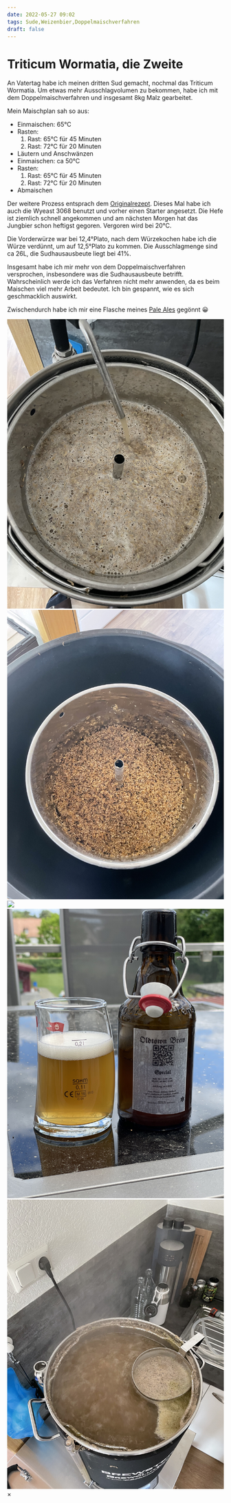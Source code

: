 ```yaml
---
date: 2022-05-27 09:02
tags: Sude,Weizenbier,Doppelmaischverfahren
draft: false
---
```

#  Triticum Wormatia, die Zweite

An Vatertag habe ich meinen dritten Sud gemacht, nochmal das Triticum Wormatia.
Um etwas mehr Ausschlagvolumen zu bekommen, habe ich mit dem Doppelmaischverfahren
und insgesamt 8kg Malz gearbeitet.
<!-- PAGEBREAK -->
Mein Maischplan sah so aus:

- Einmaischen: 65°C
- Rasten:
  1. Rast: 65°C für 45 Minuten
  2. Rast: 72°C für 20 Minuten
- Läutern und Anschwänzen
- Einmaischen: ca 50°C
- Rasten:
  1. Rast: 65°C für 45 Minuten
  2. Rast: 72°C für 20 Minuten
- Abmaischen

Der weitere Prozess entsprach dem [Originalrezept](https://www.maischemalzundmehr.de/index.php?id=257&inhaltmitte=rezept&suche_begriff=triticum%20Wormatia).
Dieses Mal habe ich auch die Wyeast 3068 benutzt und vorher einen Starter angesetzt. Die Hefe
ist ziemlich schnell angekommen und am nächsten Morgen hat das Jungbier schon heftigst gegoren.
Vergoren wird bei 20°C.

Die Vorderwürze war bei 12,4°Plato, nach dem Würzekochen habe ich die Würze
verdünnt, um auf 12,5°Plato zu kommen. Die Ausschlagmenge sind ca 26L, die Sudhausausbeute
liegt bei 41%. 

Insgesamt habe ich mir mehr von dem Doppelmaischverfahren versprochen, insbesondere
was die Sudhausausbeute betrifft. Wahrscheinlich werde ich das Verfahren nicht mehr
anwenden, da es beim Maischen viel mehr Arbeit bedeutet. Ich bin gespannt, wie es
sich geschmacklich auswirkt. 

Zwischendurch habe ich mir eine Flasche meines [Pale Ales](/posts/2022-05-27-triticum-wormatia-die-zweite/) gegönnt 😀

<!-- The gallery -->
<div class="row">
  <div class="column">
    <img src="/images/2022-05-27-triticum-wormatia-die-zweite/1.jpg" onclick="enlargeGalleryImage(this);">
  </div>
  <div class="column">
    <img src="/images/2022-05-27-triticum-wormatia-die-zweite/2.jpg" onclick="enlargeGalleryImage(this);">
  </div>
  <div class="column">
    <img src="/images/2022-05-27-triticum-wormatia-die-zweite/3.jpg" onclick="enlargeGalleryImage(this);">
  </div>
  <div class="column">
    <img src="/images/2022-05-27-triticum-wormatia-die-zweite/4.jpg" onclick="enlargeGalleryImage(this);">
  </div>
  <div class="column">
    <img src="/images/2022-05-27-triticum-wormatia-die-zweite/5.jpg" onclick="enlargeGalleryImage(this);">
  </div>
</div>

<!-- The expanding image container -->
<div class="container">
  <!-- Close the image -->
  <span onclick="this.parentElement.style.display='none'" class="closebtn">&times;</span>

  <!-- Expanded image -->
  <img id="expandedImg" style="width:100%">

  <!-- Image text -->
  <div id="imgtext"></div>
</div>
